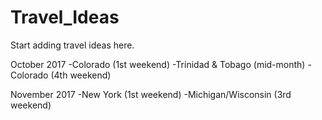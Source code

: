 # Travel_Ideas

Start adding travel ideas here.

October 2017
-Colorado (1st weekend)
-Trinidad & Tobago (mid-month)
-Colorado (4th weekend)

November 2017
-New York (1st weekend)
-Michigan/Wisconsin (3rd weekend)
